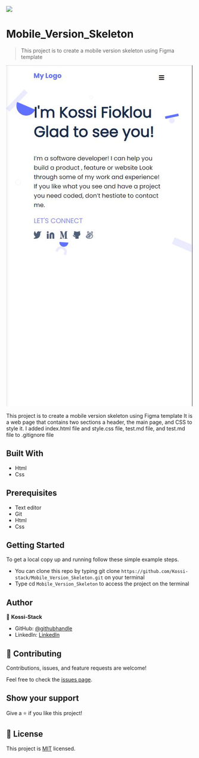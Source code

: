 ![](https://img.shields.io/badge/Microverse-blueviolet)

# Mobile_Version_Skeleton

> This project is to create a mobile version skeleton using Figma template

![screenshot](./assets\portfoliopic.JPG)

This project is to create a mobile version skeleton using Figma template
It is a web page that contains two sections a header, the main page, and CSS to style it. I added index.html file and style.css file, test.md file, and test.md file to .gitignore file

## Built With

- Html
- Css

##  Prerequisites

- Text editor
- Git
- Html
- Css

## Getting Started

To get a local copy up and running follow these simple example steps.

- You can clone this repo by typing git clone `https://github.com/Kossi-stack/Mobile_Version_Skeleton.git` on your terminal
- Type cd `Mobile_Version_Skeleton` to access the project on the terminal

## Author

👤 **Kossi-Stack**

- GitHub: [@githubhandle](https://github.com/Kossi-stack/Mobile_Version_Skeleton)
- LinkedIn: [LinkedIn](https://www.linkedin.com/in/kossifioklou2406/)


## 🤝 Contributing

Contributions, issues, and feature requests are welcome!

Feel free to check the [issues page](https://github.com/Kossi-stack/Mobile_Version_Skeleton/issues).

## Show your support

Give a ⭐️ if you like this project!

## 📝 License

This project is [MIT](./MIT.md) licensed.
